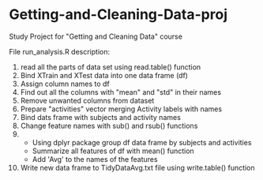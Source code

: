 # Getting-and-Cleaning-Data-proj
Study Project for "Getting and Cleaning Data" course

File run_analysis.R description:
1) read all the parts of data set using read.table() function
2) Bind XTrain and XTest data into one data frame (df)
3) Assign column names to df
4) Find out all the columns with "mean" and "std" in their names
5) Remove unwanted columns from dataset
6) Prepare "activities" vector merging Activity labels with names
7) Bind dats frame with subjects and activity names
8) Change feature names with sub() and rsub() functions
9) - Using dplyr package group df data frame by subjects and activities
   - Summarize all features of df with mean() function
   - Add 'Avg' to the names of the features
10) Write new data frame to TidyDataAvg.txt file using write.table() function
